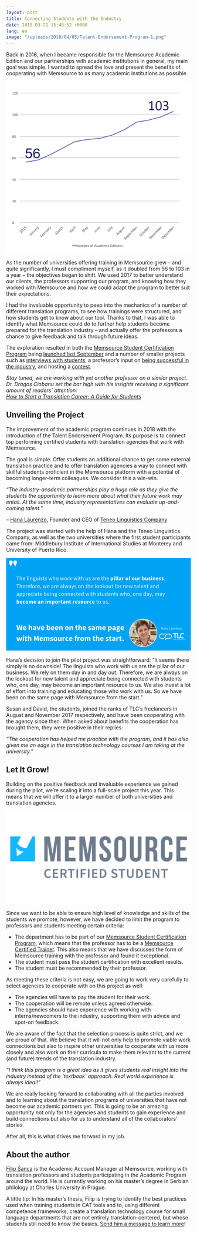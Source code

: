 ```yaml
---
layout: post
title: Connecting Students with the Industry
date: 2018-03-21 15:48:52 +0000
lang: en
image: "/uploads/2018/04/05/Talent-Endorsement-Program-1.png"
---
```

Back in 2016, when I became responsible for the Memsource Academic  Edition and our partnerships with academic institutions in general, my  main goal was simple. I wanted to spread the love and present the  benefits of cooperating with Memsource to as many academic institutions  as possible.

![](/uploads/2018/04/05/graph.png)

As the number of universities offering training in Memsource grew – and  quite significantly, I must compliment myself, as it doubled from 56 to  103 in a year – the objectives began to shift. We used 2017 to better  understand our clients, the professors supporting our program, and  knowing how they worked with Memsource and how we could adapt the  program to better suit their expectations.

I had the invaluable opportunity to peep into the mechanics of a number  of different translation programs, to see how trainings were structured,  and how students get to know about our tool. Thanks to that, I was able  to identify what Memsource could do to further help students become  prepared for the translation industry – and actually offer the  professors a chance to give feedback and talk through future ideas.

The exploration resulted in both the [Memsource Student Certification Program](https://www.memsource.com/memsource-student-certification-program/) being [launched last September](https://www.memsource.com/blog/2018/02/28/certification-notes-students-are-up-for-a-challenge/) and a number of smaller projects such as [interviews with students](https://www.memsource.com/blog/2017/02/16/rising-translation-talents/), a professor’s input on [being successful in the industry](https://www.memsource.com/blog/2017/08/11/technology-an-essential-part-of-modern-translation-curricula/), and hosting a [contest](https://www.memsource.com/contest/).

_Stay  tuned, we are working with yet another professor on a similar project.  Dr. Dragoș Ciobanu set the bar high with his insights receiving a  significant amount of readers’ attention:_  
[_How to Start a Translation Career: A Guide for Students_](https://www.memsource.com/blog/2017/10/09/how-to-start-a-translation-career-a-guide-for-students/)

## Unveiling the Project

The improvement of the academic program  continues in 2018 with the introduction of the Talent Endorsement  Program. Its purpose is to connect top performing certified students  with translation agencies that work with Memsource.

The goal is simple: Offer students an additional chance to get some  external translation practice and to offer translation agencies a way to  connect with skillful students proficient in the Memsource platform  with a potential of becoming longer-term colleagues. We consider this a  win-win.

_“The  industry-academic partnerships play a huge role as they give the  students the opportunity to learn more about what their future work may  entail. At the same time, industry representatives can evaluate  up-and-coming talent.”_

_–_ [Hana Laurenzo](https://www.linkedin.com/in/hanalaurenzo/), Founder and CEO of [Teneo Linguistics Company](https://www.tlctranslation.com/)

The project was started with the help of Hana and the Teneo Linguistics  Company, as well as the two universities where the first student  participants came from: Middlebury Institute of International Studies at  Monterey and University of Puerto Rico.  

![](/uploads/2018/04/05/Hana-Laurenzo-Quote.png)

Hana’s decision to join the pilot project was straightforward: “It  seems there simply is no downside! The linguists who work with us are  the pillar of our business. We rely on them day in and day out.  Therefore, we are always on the lookout for new talent and appreciate  being connected with students who, one day, may become an important  resource to us. We also invest a lot of effort into training and  educating those who work with us. So we have been on the same page with  Memsource from the start.”

Susan and David, the students, joined the ranks of TLC’s freelancers  in August and November 2017 respectively, and have been cooperating with  the agency since then. When asked about benefits the cooperation has  brought them, they were positive in their replies:

_“The  cooperation has helped me practice with the program, and it has also  given me an edge in the translation technology courses I am taking at  the university.”_

## Let It Grow!

Building on the positive feedback and invaluable experience we gained  during the pilot, we’re scaling it into a full-scale project this year.  This means that we will offer it to a larger number of both universities  and translation agencies.  

![](/uploads/2018/04/05/tag.png)

Since we want to be able to ensure high level of knowledge and skills of  the students we promote, however, we have decided to limit the program  to professors and students meeting certain criteria:  

* The department has to be part of our [Memsource Student Certification Program](https://www.memsource.com/memsource-student-certification-program/), which means that the professor has to be a [Memsource Certified Trainer](https://www.memsource.com/trainers/). This also means that we have discussed the form of Memsource training with the professor and found it exceptional.
* The student must pass the student certification with excellent results.
* The student must be recommended by their professor.

As meeting these criteria is not easy, we are going to work very  carefully to select agencies to cooperate with on this project as well:

* The agencies will have to pay the student for their work.
* The cooperation will be remote unless agreed otherwise.
* The agencies should have experience with  working with interns/newcomers to the industry, supporting them with  advice and spot-on feedback.

We are aware of the fact that the selection process is quite strict,  and we are proud of that. We believe that it will not only help to  promote viable work connections but also to inspire other universities  to cooperate with us more closely and also work on their curricula to  make them relevant to the current (and future) trends of the translation  industry.

_“I  think this program is a great idea as it gives students real insight  into the industry instead of the ‘textbook’ approach. Real world  experience is always ideal!”_

We are really looking forward to collaborating with all the parties  involved and to learning about the translation programs of universities  that have not become our academic partners yet. This is going to be an  amazing opportunity not only for the agencies and students to gain  experience and build connections but also for us to understand all of  the collaborators’ stories.

After all, this is what drives me forward in my job.

## About the author

[Filip Šanca](https://www.linkedin.com/in/filipsanca/) is  the Academic Account Manager at Memsource, working with translation  professors and students participating in the Academic Program around the  world. He is currently working on his master’s degree in Serbian  philology at Charles University in Prague.

A little tip: In his master’s thesis, Filip is trying to identify the  best practices used when training students in CAT tools and to, using  different competence frameworks, create a translation technology course  for small language departments that are not entirely  translation-centered, but whose students still need to know the basics. [Send him a message to learn more](https://www.memsource.com/blog/2018/03/21/connecting-students-with-the-industry/filip.sanca@memsource.com)!